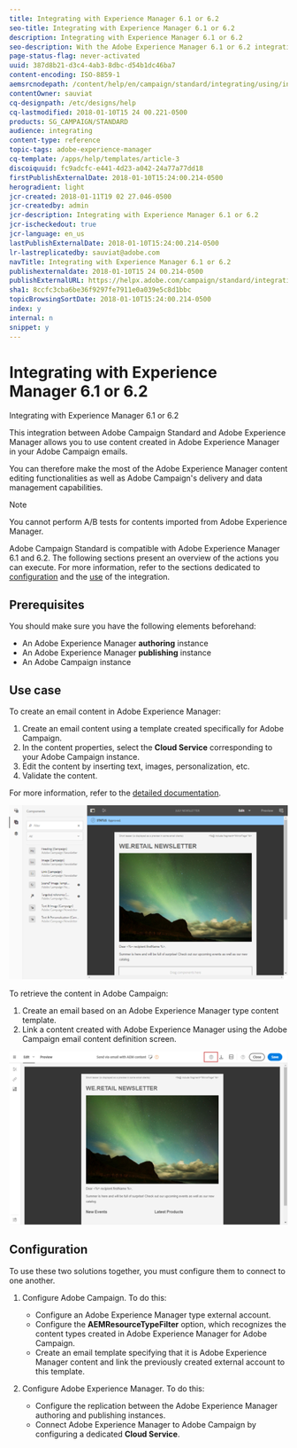 ```yaml
---
title: Integrating with Experience Manager 6.1 or 6.2
seo-title: Integrating with Experience Manager 6.1 or 6.2
description: Integrating with Experience Manager 6.1 or 6.2
seo-description: With the Adobe Experience Manager 6.1 or 6.2 integration, you can create content directly in AEM and use it later on in Adobe Campaign.
page-status-flag: never-activated
uuid: 387d8b21-d3c4-4ab3-8dbc-d54b1dc46ba7
content-encoding: ISO-8859-1
aemsrcnodepath: /content/help/en/campaign/standard/integrating/using/integrating-with-experience-manager-6_1-or-6_2
contentOwner: sauviat
cq-designpath: /etc/designs/help
cq-lastmodified: 2018-01-10T15 24 00.221-0500
products: SG_CAMPAIGN/STANDARD
audience: integrating
content-type: reference
topic-tags: adobe-experience-manager
cq-template: /apps/help/templates/article-3
discoiquuid: fc9adcfc-e441-4d23-a042-24a77a77dd18
firstPublishExternalDate: 2018-01-10T15:24:00.214-0500
herogradient: light
jcr-created: 2018-01-11T19 02 27.046-0500
jcr-createdby: admin
jcr-description: Integrating with Experience Manager 6.1 or 6.2
jcr-ischeckedout: true
jcr-language: en_us
lastPublishExternalDate: 2018-01-10T15:24:00.214-0500
lr-lastreplicatedby: sauviat@adobe.com
navTitle: Integrating with Experience Manager 6.1 or 6.2
publishexternaldate: 2018-01-10T15 24 00.214-0500
publishExternalURL: https://helpx.adobe.com/campaign/standard/integrating/using/integrating-with-experience-manager-6_1-or-6_2.html
sha1: 8ccfc3cba6be36f9297fe7911e0a039e5c8d1bbc
topicBrowsingSortDate: 2018-01-10T15:24:00.214-0500
index: y
internal: n
snippet: y
---
```


# Integrating with Experience Manager 6.1 or 6.2

Integrating with Experience Manager 6.1 or 6.2

This integration between Adobe Campaign Standard and Adobe Experience Manager allows you to use content created in Adobe Experience Manager in your Adobe Campaign emails.

You can therefore make the most of the Adobe Experience Manager content editing functionalities as well as Adobe Campaign's delivery and data management capabilities.

>[!NOTE]
>
>You cannot perform A/B tests for contents imported from Adobe Experience Manager.

Adobe Campaign Standard is compatible with Adobe Experience Manager 6.1 and 6.2. The following sections present an overview of the actions you can execute. For more information, refer to the sections dedicated to [configuration](https://docs.adobe.com/docs/en/aem/6-2/administer/integration/marketing-cloud/campaign/campaignstandard.html) and the [use](https://docs.adobe.com/docs/en/aem/6-2/author/personalization/adobe-campaign.html) of the integration.

## Prerequisites

You should make sure you have the following elements beforehand:

* An Adobe Experience Manager **authoring** instance
* An Adobe Experience Manager **publishing** instance
* An Adobe Campaign instance

## Use case

To create an email content in Adobe Experience Manager:

1. Create an email content using a template created specifically for Adobe Campaign.
1. In the content properties, select the **Cloud Service** corresponding to your Adobe Campaign instance.
1. Edit the content by inserting text, images, personalization, etc.
1. Validate the content.

For more information, refer to the [detailed documentation](https://docs.adobe.com/docs/en/aem/6-2/author/personalization/adobe-campaign/campaign.html).

![](assets/aem_content.png)

To retrieve the content in Adobe Campaign:

1. Create an email based on an Adobe Experience Manager type content template.
1. Link a content created with Adobe Experience Manager using the Adobe Campaign email content definition screen.

![](assets/aem_linked_content.png)

## Configuration

To use these two solutions together, you must configure them to connect to one another.

1. Configure Adobe Campaign. To do this:

    * Configure an Adobe Experience Manager type external account.
    * Configure the **AEMResourceTypeFilter** option, which recognizes the content types created in Adobe Experience Manager for Adobe Campaign.
    * Create an email template specifying that it is Adobe Experience Manager content and link the previously created external account to this template.

1. Configure Adobe Experience Manager. To do this:

    * Configure the replication between the Adobe Experience Manager authoring and publishing instances.
    * Connect Adobe Experience Manager to Adobe Campaign by configuring a dedicated **Cloud Service**.

